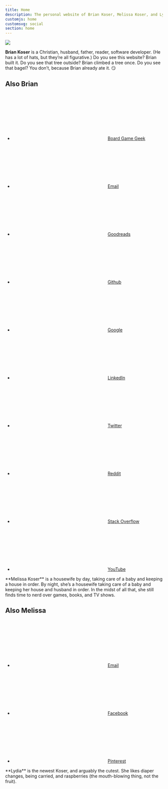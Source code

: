 ```yaml
---
title: Home
description: The personal website of Brian Koser, Melissa Koser, and Lydia Koser
customjs: home
customsvg: social
section: home
---
```


<img id="family" src="/img/family-all.jpg">

<section id="brian" class="h-card profile clearfix">
    <img class="u-photo" src="" alt>
    <a class="u-url u-uid" rel="author" href></a>
    <p class="profile-bio">
        <span class="p-name"><strong>Brian Koser</strong></span> is a Christian, husband, father, reader, software developer. (He has a lot of hats, but they’re all figurative.) Do you see this website? Brian built it. Do you see that tree outside? Brian climbed a tree once. Do you see that bagel? You don’t, because Brian already ate it. 😏
    </p>
    <div class="profile-aside">
        <h2 class="gamma no-margin">Also Brian</h2>
        <ul class="no-list-type">
            <li>
                <svg class="icon icon-dice"><use xlink:href="#icon-dice"></use></svg>
                <a href="https://boardgamegeek.com/user/briankoser" rel="me">Board Game Geek</a>
            </li>
            <li>
                <svg class="icon icon-envelop"><use xlink:href="#icon-envelop"></use></svg>
                <a class="u-email" href="mailto:brianmkoser@gmail.com">Email</a>
            </li>
            <li>
                <svg class="icon icon-goodreads"><use xlink:href="#icon-goodreads"></use></svg>
                <a href="https://goodreads.com/user/show/4812558-brian-koser" rel="me">Goodreads</a>
            </li>
            <li>
                <svg class="icon icon-github4"><use xlink:href="#icon-github4"></use></svg>
                <a href="https://github.com/briankoser" rel="me">Github</a>
            </li>
            <li>
                <svg class="icon icon-google-plus2"><use xlink:href="#icon-google-plus2"></use></svg>
                <a href="https://plus.google.com/+BrianKoser" rel="me">Google</a>
            </li>
            <li>
                <svg class="icon icon-linkedin"><use xlink:href="#icon-linkedin"></use></svg>
                <a href="https://www.linkedin.com/in/brian-koser-4733616b" rel="me">LinkedIn</a>
            </li>
            <li>
                <svg class="icon icon-twitter2"><use xlink:href="#icon-twitter2"></use></svg>
                <a href="https://twitter.com/bmkoser" rel="me">Twitter</a>
            </li>
            <li>
                <svg class="icon icon-reddit"><use xlink:href="#icon-reddit"></use></svg>
                <a href="https://www.reddit.com/user/brianmkoser/" rel="me">Reddit</a>
            </li>
            <li>
                <svg class="icon icon-stackoverflow"><use xlink:href="#icon-stackoverflow"></use></svg>
                <a href="https://stackoverflow.com/users/178225/brian-koser?tab=profile" rel="me">Stack Overflow</a>
            </li>
            <li>
                <svg class="icon icon-youtube"><use xlink:href="#icon-youtube"></use></svg>
                <a href="https://www.youtube.com/user/briankoser/videos" rel="me">YouTube</a>
            </li>
        </ul>
    </div>
</section>

<section id="melissa" class="clearfix">
    <p class="profile-bio">
        **Melissa Koser** is a housewife by day, taking care of a baby and keeping a house in order. By night, she’s a housewife taking care of a baby and keeping her house and husband in order. In the midst of all that, she still finds time to nerd over games, books, and TV shows.
    </p>
    <div class="profile-aside">
        <h2 class="gamma no-margin">Also Melissa</h2>
        <ul class="no-list-type">
            <li>
                <svg class="icon icon-envelop"><use xlink:href="#icon-envelop"></use></svg>
                <a href="mailto:melissajkoser@gmail.com">Email</a>
            </li>
            <li>
                <svg class="icon icon-facebook2"><use xlink:href="#icon-facebook2"></use></svg>
                <a href="https://www.facebook.com/profile.php?id=100007002765356">Facebook</a>
            </li>
            <li>
                <svg class="icon icon-pinterest2"><use xlink:href="#icon-pinterest2"></use></svg>
                <a href="https://www.pinterest.com/melissajkoser/">Pinterest</a>
            </li>
        </ul>
    </div>
</section>

<section id="lydia">
    <p>
        **Lydia** is the newest Koser, and arguably the cutest. She likes diaper changes, being carried, and raspberries (the mouth-blowing thing, not the fruit).
    </p>
</section>